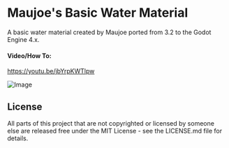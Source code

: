 # Maujoe's Basic Water Material

A basic water material created by Maujoe ported from 3.2 to the Godot Engine 4.x.

#### Video/How To:
https://youtu.be/jbYrpKWTlpw

![Image](assets/maujoe.basic_water_material/screenshots/basic_water_material_1.jpg)

## License

All parts of this project that are not copyrighted or licensed by someone else are released free under the MIT License - see the LICENSE.md file for details.
